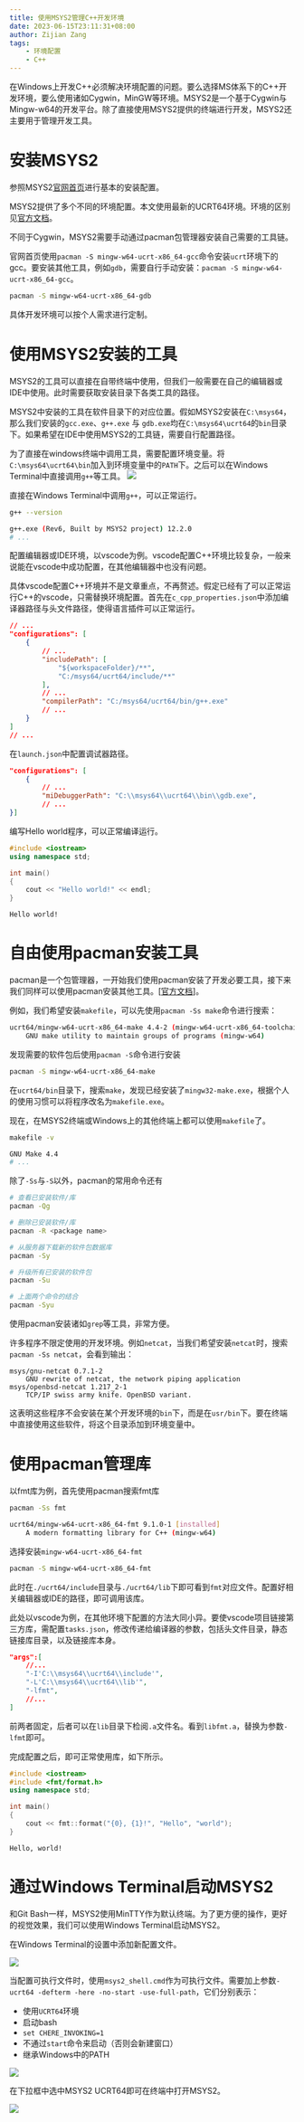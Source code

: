 ```yaml
---
title: 使用MSYS2管理C++开发环境
date: 2023-06-15T23:11:31+08:00
author: Zijian Zang
tags: 
    - 环境配置
    - C++
---
```


在Windows上开发C\+\+必须解决环境配置的问题。要么选择MS体系下的C\+\+开发环境，要么使用诸如Cygwin，MinGW等环境。MSYS2是一个基于Cygwin与Mingw-w64的开发平台。除了直接使用MSYS2提供的终端进行开发，MSYS2还主要用于管理开发工具。
<!--more-->
# 安装MSYS2
参照MSYS2[官网首页](https://www.msys2.org/)进行基本的安装配置。

MSYS2提供了多个不同的环境配置。本文使用最新的UCRT64环境。环境的区别见[官方文档](https://www.msys2.org/docs/environments/)。

不同于Cygwin，MSYS2需要手动通过pacman包管理器安装自己需要的工具链。

官网首页使用`pacman -S mingw-w64-ucrt-x86_64-gcc`命令安装`ucrt`环境下的gcc。要安装其他工具，例如`gdb`，需要自行手动安装：`pacman -S mingw-w64-ucrt-x86_64-gcc`。
```bash
pacman -S mingw-w64-ucrt-x86_64-gdb
```

具体开发环境可以按个人需求进行定制。

# 使用MSYS2安装的工具
MSYS2的工具可以直接在自带终端中使用，但我们一般需要在自己的编辑器或IDE中使用。此时需要获取安装目录下各类工具的路径。

MSYS2中安装的工具在软件目录下的对应位置。假如MSYS2安装在`C:\msys64`，那么我们安装的`gcc.exe`、`g++.exe` 与 `gdb.exe`均在`C:\msys64\ucrt64`的`bin`目录下。如果希望在IDE中使用MSYS2的工具链，需要自行配置路径。

为了直接在windows终端中调用工具，需要配置环境变量。将`C:\msys64\ucrt64\bin`加入到环境变量中的`PATH`下。之后可以在Windows Terminal中直接调用`g++`等工具。
![](images/Snipaste_2023-01-08_23-53-48.png)

直接在Windows Terminal中调用`g++`，可以正常运行。
```bash
g++ --version
```
```bash
g++.exe (Rev6, Built by MSYS2 project) 12.2.0
# ...
```

配置编辑器或IDE环境，以vscode为例。vscode配置C++环境比较复杂，一般来说能在vscode中成功配置，在其他编辑器中也没有问题。

具体vscode配置C\+\+环境并不是文章重点，不再赘述。假定已经有了可以正常运行C\+\+的vscode，只需替换环境配置。首先在`c_cpp_properties.json`中添加编译器路径与头文件路径，使得语言插件可以正常运行。

```json
// ...
"configurations": [
    {
        // ...
        "includePath": [
            "${workspaceFolder}/**",
            "C:/msys64/ucrt64/include/**"
        ],
        // ...
        "compilerPath": "C:/msys64/ucrt64/bin/g++.exe"
        // ...
    }
]
// ...
```

在`launch.json`中配置调试器路径。
```json
"configurations": [
    {
        // ...
        "miDebuggerPath": "C:\\msys64\\ucrt64\\bin\\gdb.exe", 
        // ...
}]
```

编写Hello world程序，可以正常编译运行。

```C++
#include <iostream>
using namespace std;

int main()
{
    cout << "Hello world!" << endl;
}
```
```
Hello world!
```
# 自由使用pacman安装工具
pacman是一个包管理器，一开始我们使用pacman安装了开发必要工具，接下来我们同样可以使用pacman安装其他工具。[[官方文档](https://www.msys2.org/docs/package-management/)]。


例如，我们希望安装`makefile`，可以先使用`pacman -Ss make`命令进行搜索：
```bash
ucrt64/mingw-w64-ucrt-x86_64-make 4.4-2 (mingw-w64-ucrt-x86_64-toolchain)
    GNU make utility to maintain groups of programs (mingw-w64)
```
发现需要的软件包后使用`pacman -S`命令进行安装
```bash
pacman -S mingw-w64-ucrt-x86_64-make
```

在`ucrt64/bin`目录下，搜索`make`，发现已经安装了`mingw32-make.exe`，根据个人的使用习惯可以将程序改名为`makefile.exe`。

现在，在MSYS2终端或Windows上的其他终端上都可以使用`makefile`了。
```bash
makefile -v
```
```bash
GNU Make 4.4
# ...
```
除了`-Ss`与`-S`以外，pacman的常用命令还有
```bash
# 查看已安装软件/库
pacman -Qg

# 删除已安装软件/库
pacman -R <package name>

# 从服务器下载新的软件包数据库
pacman -Sy 

# 升级所有已安装的软件包
pacman -Su

# 上面两个命令的结合
pacman -Syu
```

使用pacman安装诸如`grep`等工具，非常方便。

许多程序不限定使用的开发环境。例如`netcat`，当我们希望安装`netcat`时，搜索`pacman -Ss netcat`，会看到输出：
```
msys/gnu-netcat 0.7.1-2
    GNU rewrite of netcat, the network piping application
msys/openbsd-netcat 1.217_2-1
    TCP/IP swiss army knife. OpenBSD variant.
```
这表明这些程序不会安装在某个开发环境的`bin`下，而是在`usr/bin`下。要在终端中直接使用这些软件，将这个目录添加到环境变量中。
# 使用pacman管理库
以fmt库为例，首先使用pacman搜索fmt库
```bash
pacman -Ss fmt
```
```bash
ucrt64/mingw-w64-ucrt-x86_64-fmt 9.1.0-1 [installed]
    A modern formatting library for C++ (mingw-w64)
```
选择安装`mingw-w64-ucrt-x86_64-fmt`
```bash
pacman -S mingw-w64-ucrt-x86_64-fmt
```
此时在`./ucrt64/include`目录与`./ucrt64/lib`下即可看到`fmt`对应文件。配置好相关编辑器或IDE的路径，即可调用该库。

此处以vscode为例，在其他环境下配置的方法大同小异。要使vscode项目链接第三方库，需配置`tasks.json`，修改传递给编译器的参数，包括头文件目录，静态链接库目录，以及链接库本身。
```json
"args":[
    //...
    "-I'C:\\msys64\\ucrt64\\include'",
    "-L'C:\\msys64\\ucrt64\\lib'",
    "-lfmt",
    //...
]
```

前两者固定，后者可以在`lib`目录下检阅`.a`文件名。看到`libfmt.a`，替换为参数`-lfmt`即可。

完成配置之后，即可正常使用库，如下所示。
```c++
#include <iostream>
#include <fmt/format.h>
using namespace std;

int main()
{
    cout << fmt::format("{0}, {1}!", "Hello", "world");
}
```
```
Hello, world!
```

# 通过Windows Terminal启动MSYS2
和Git Bash一样，MSYS2使用MinTTY作为默认终端。为了更方便的操作，更好的视觉效果，我们可以使用Windows Terminal启动MSYS2。

在Windows Terminal的设置中添加新配置文件。

![](images/Snipaste_2023-01-09_00-09-44.png)

当配置可执行文件时，使用`msys2_shell.cmd`作为可执行文件。需要加上参数`-ucrt64 -defterm -here -no-start -use-full-path`，它们分别表示：
* 使用`UCRT64`环境
* 启动bash
* `set CHERE_INVOKING=1`
* 不通过`start`命令来启动（否则会新建窗口）
* 继承Windows中的PATH

![](images/Snipaste_2023-01-09_00-11-37.png)

在下拉框中选中MSYS2 UCRT64即可在终端中打开MSYS2。

![](images/Snipaste_2023-01-09_00-14-23.png)
